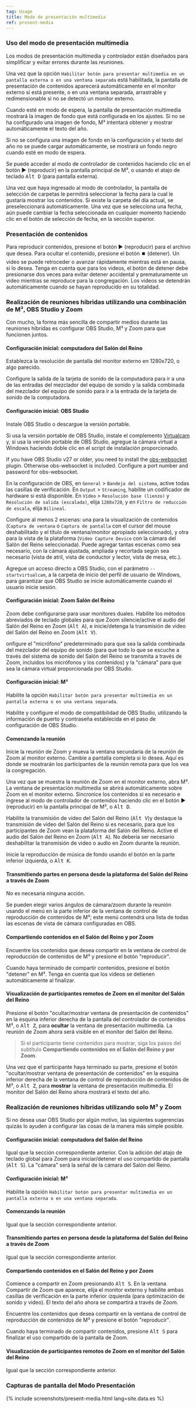 ```yaml
---
tag: Usage
title: Modo de presentación multimedia
ref: present-media
---
```


### Uso del modo de presentación multimedia

Los modos de presentación multimedia y controlador están diseñados para simplificar y evitar errores durante las reuniones.

Una vez que la opción `Habilitar botón para presentar multimedia en un pantalla externa o en una ventana separada` está habilitada, la pantalla de presentación de contenidos aparecerá automáticamente en el monitor externo si está presente, o en una ventana separada, arrastrable y redimensionable si no se detectó un monitor externo.

Cuando esté en modo de espera, la pantalla de presentación multimedia mostrará la imagen de fondo que está configurada en los ajustes. Si no se ha configurado una imagen de fondo, M³ intentará obtener y mostrar automáticamente el texto del año.

Si no se configura una imagen de fondo en la configuración y el texto del año no se puede cargar automáticamente, se mostrará un fondo negro cuando esté en modo de espera.

Se puede acceder al modo de controlador de contenidos haciendo clic en el botón ▶️ (reproducir) en la pantalla principal de M³, o usando el atajo de teclado <kbd>Alt D</kbd> (para pantalla externa).

Una vez que haya ingresado al modo de controlador, la pantalla de selección de carpetas le permitirá seleccionar la fecha para la cual le gustaría mostrar los contenidos. Si existe la carpeta del día actual, se preseleccionará automáticamente. Una vez que se selecciona una fecha, aún puede cambiar la fecha seleccionada en cualquier momento haciendo clic en el botón de selección de fecha, en la sección superior.

### Presentación de contenidos

Para reproducir contenidos, presione el botón ▶️ (reproducir) para el archivo que desea. Para ocultar el contenido, presione el botón ⏹️ (detener). Un video se puede retroceder o avanzar rápidamente mientras está en pausa, si lo desea. Tenga en cuenta que para los videos, el botón de detener debe presionarse dos veces para evitar detener accidental y prematuramente un video mientras se reproduce para la congregación. Los videos se detendrán automáticamente cuando se hayan reproducido en su totalidad.

### Realización de reuniones híbridas utilizando una combinación de M³, OBS Studio y Zoom

Con mucho, la forma más sencilla de compartir medios durante las reuniones híbridas es configurar OBS Studio, M³ y Zoom para que funcionen juntos.

#### Configuración inicial: computadora del Salón del Reino

Establezca la resolución de pantalla del monitor externo en 1280x720, o algo parecido.

Configure la salida de la tarjeta de sonido de la computadora para ir a una de las entradas del mezclador del equipo de sonido y la salida combinada del mezclador del equipo de sonido para ir a la entrada de la tarjeta de sonido de la computadora.

#### Configuración inicial: OBS Studio

Instale OBS Studio o descargue la versión portable.

Si usa la versión portable de OBS Studio, instale el complemento [Virtualcam](https://obsproject.com/forum/resources/obs-virtualcam.949/) y, si usa la versión portable de OBS Studio, agregue la cámara virtual a Windows haciendo doble clic en el script de instalación proporcionado.

If you have OBS Studio v27 or older, you need to install the [obs-websocket](https://github.com/obsproject/obs-websocket) plugin. Otherwise obs-websocket is included. Configure a port number and password for obs-websocket.

En la configuración de OBS, en `General` &gt; `Bandeja del sistema`, active todas las casillas de verificación. En `Output` &gt; `Streaming`, habilite un codificador de hardware si está disponible. En `Vídeo` &gt; `Resolución base (lienzo)` y `Resolución de salida (escalada)`, elija `1280x720`, y en `Filtro de reducción de escala`, elija `Bilineal`.

Configure al menos 2 escenas: una para la visualización de contenidos (`Captura de ventana` o `Captura de pantalla` con el cursor del mouse deshabilitado y el título de ventana/monitor apropiado seleccionado), y otra para la vista de la plataforma (`Video Capture Device` con la cámara del Salón del Reino seleccionada). Puede agregar tantas escenas como sea necesario, con la cámara ajustada, ampliada y recortada según sea necesario (vista de atril, vista de conductor y lector, vista de mesa, etc.).

Agregue un acceso directo a OBS Studio, con el parámetro `--startvirtualcam`, a la carpeta de inicio del perfil de usuario de Windows, para garantizar que OBS Studio se inicie automáticamente cuando el usuario inicie sesión.

#### Configuración inicial: Zoom Salón del Reino

Zoom debe configurarse para usar monitores duales. Habilite los métodos abreviados de teclado globales para que Zoom silencie/active el audio del Salón del Reino en Zoom (<kbd>Alt A</kbd>), e inicie/detenga la transmisión de video del Salón del Reino en Zoom (<kbd>Alt V</kbd>).

onfigure el "micrófono" predeterminado para que sea la salida combinada del mezclador del equipo de sonido (para que todo lo que se escuche a través del sistema de sonido del Salón del Reino se transmita a través de Zoom, incluidos los micrófonos y los contenidos) y la "cámara" para que sea la cámara virtual proporcionada por OBS Studio.

#### Configuración inicial: M³

Habilite la opción `Habilitar botón para presentar multimedia en un pantalla externa o en una ventana separada`.

Habilite y configure el modo de compatibilidad de OBS Studio, utilizando la información de puerto y contraseña establecida en el paso de configuración de OBS Studio.

#### Comenzando la reunión

Inicie la reunión de Zoom y mueva la ventana secundaria de la reunión de Zoom al monitor externo. Cambie a pantalla completa si lo desea. Aquí es donde se mostrarán los participantes de la reunión remota para que los vea la congregación.

Una vez que se muestra la reunión de Zoom en el monitor externo, abra M³. La ventana de presentación multimedia se abrirá automáticamente sobre Zoom en el monitor externo. Sincronice los contenidos si es necesario e ingrese al modo de controlador de contenidos haciendo clic en el botón ▶️ (reproducir) en la pantalla principal de M³, o <kbd>Alt D</kbd>.

Habilite la transmisión de video del Salón del Reino (<kbd>Alt V</kbd>)y destaque la transmisión de video del Salón del Reino si es necesario, para que los participantes de Zoom vean la plataforma del Salón del Reino. Active el audio del Salón del Reino en Zoom (<kbd>Alt A</kbd>). No debería ser necesario deshabilitar la transmisión de video o audio en Zoom durante la reunión.

Inicie la reproducción de música de fondo usando el botón en la parte inferior izquierda, o <kbd>Alt K</kbd>.

#### Transmitiendo partes en persona desde la plataforma del Salón del Reino a través de Zoom

No es necesaria ninguna acción.

Se pueden elegir varios ángulos de cámara/zoom durante la reunión usando el menú en la parte inferior de la ventana de control de reproducción de contenidos de M³; este menú contendrá una lista de todas las escenas de vista de cámara configuradas en OBS.

#### Compartiendo contenidos en el Salón del Reino y por Zoom

Encuentre los contenidos que desea compartir en la ventana de control de reproducción de contenidos de M³ y presione el botón "reproducir".

Cuando haya terminado de compartir contenidos, presione el botón "detener" en M³. Tenga en cuenta que los videos se detienen automáticamente al finalizar.

#### Visualización de participantes remotos de Zoom en el monitor del Salón del Reino

Presione el botón "ocultar/mostrar ventana de presentación de contenidos" en la esquina inferior derecha de la pantalla del controlador de contenidos M³, o <kbd>Alt Z</kbd>, para **ocultar** la ventana de presentación multimedia. La reunión de Zoom ahora será visible en el monitor del Salón del Reino.

> Si el participante tiene contenidos para mostrar, siga los pasos del subtítulo **Compartiendo contenidos en el Salón del Reino y por Zoom**.

Una vez que el participante haya terminado su parte, presione el botón "ocultar/mostrar ventana de presentación de contenidos" en la esquina inferior derecha de la ventana de control de reproducción de contenidos de M³, o <kbd>Alt Z</kbd>, para **mostrar** la ventana de presentación multimedia. El monitor del Salón del Reino ahora mostrará el texto del año.

### Realización de reuniones híbridas utilizando solo M³ y Zoom

Si no desea usar OBS Studio por algún motivo, las siguientes sugerencias quizás lo ayuden a configurar las cosas de la manera más simple posible.

#### Configuración inicial: computadora del Salón del Reino

Igual que la sección correspondiente anterior. Con la adición del atajo de teclado global para Zoom para iniciar/detener el uso compartido de pantalla (<kbd>Alt S</kbd>). La "cámara" será la señal de la cámara del Salón del Reino.

#### Configuración inicial: M³

Habilite la opción `Habilitar botón para presentar multimedia en un pantalla externa o en una ventana separada`.

#### Comenzando la reunión

Igual que la sección correspondiente anterior.

#### Transmitiendo partes en persona desde la plataforma del Salón del Reino a través de Zoom

Igual que la sección correspondiente anterior.

#### Compartiendo contenidos en el Salón del Reino y por Zoom

Comience a compartir en Zoom presionando <kbd>Alt S</kbd>. En la ventana Compartir de Zoom que aparece, elija el monitor externo y habilite ambas casillas de verificación en la parte inferior izquierda (para optimización de sonido y video). El texto del año ahora se compartirá a través de Zoom.

Encuentre los contenidos que desea compartir en la ventana de control de reproducción de contenidos de M³ y presione el botón "reproducir".

Cuando haya terminado de compartir contenidos, presione <kbd>Alt S</kbd> para finalizar el uso compartido de la pantalla de Zoom.

#### Visualización de participantes remotos de Zoom en el monitor del Salón del Reino

Igual que la sección correspondiente anterior.

### Capturas de pantalla del Modo Presentación

{% include screenshots/present-media.html lang=site.data.es %}
